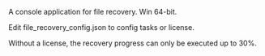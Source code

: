 A console application for file recovery.
Win 64-bit.

Edit file_recovery_config.json to config tasks or license.

Without a license, the recovery progress can only be executed up to 30%.
